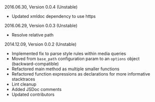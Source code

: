 2016.06.30, Version 0.0.4 (Unstable)
* Updated xmldoc dependency to use https

2016.06.29, Version 0.0.3 (Unstable)
* Resolve relative path

2014.12.09, Version 0.0.2 (Unstable)

* Implemented fix to parse style rules within media queries
* Moved from `base_path` configuration param to an `options` object (backward-compatible)
* Refactored main method as multiple smaller functions
* Refactored function expressions as declarations for more informative stacktraces
* Lint cleanup
* Added JSDoc comments
* Updated contributors
